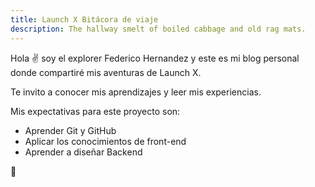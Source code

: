 ```yaml
---
title: Launch X Bitácora de viaje
description: The hallway smelt of boiled cabbage and old rag mats.
---
```


Hola ✌️  soy el explorer Federico Hernandez y este es mi blog personal donde compartiré mis aventuras de Launch X.

Te invito a conocer mis aprendizajes y leer mis experiencias.


Mis expectativas para este proyecto son:

- Aprender Git y GitHub
- Aplicar los conocimientos de front-end
- Aprender a diseñar Backend


🚀
